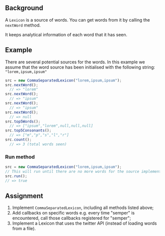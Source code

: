 ## Background

A `Lexicon` is a source of words. You can get words from it by calling the `nextWord` method.

It keeps analytical information of each word that it has seen.

## Example

There are several potential sources for the words. In this example we assume that the word source has been initialised with the following string: `"lorem,ipsum,ipsum"`

```javascript
src = new CommaSeparatedLexicon("lorem,ipsum,ipsum");
src.nextWord();
  // => "lorem"
src.nextWord();
  // => "ipsum"
src.nextWord();
  // => "ipsum"
src.nextWord();
  // => null
src.top5Words();
  // => ["ipsum","lorem",null,null,null]
src.top5Consonants();
  // => ["m","p","s","l","r"]
src.count();
  // => 3 (total words seen)
```

### Run method

```javascript
src = new CommaSeparatedLexicon("lorem,ipsum,ipsum");
// This will run until there are no more words for the source implementation.
src.run();
// => true
```

## Assignment

1. Implement `CommaSeparatedLexicon`, including all methods listed above;
2. Add callbacks on specific words e.g. every time "semper" is encountered, call those callbacks registered for "semper";
3. Implement a Lexicon that uses the twitter API (instead of loading words from a file).